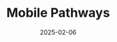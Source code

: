---  
layout: startup_page  
title: "Mobile Pathways"  
id: "pathfinder.mobilepathways.org"  
permalink: "/mobilepathwayspathfinder.mobilepathways.org02062025/"  
website: "http://pathfinder.mobilepathways.org/"  
funding_round: ""  
funding_amount: "$1M"  
investors: "GitLab Foundation, Firedoll Foundation, AlleyCorp, Fast Forward"  
about: "Mobile Pathways is a tech nonprofit developing AI tools for immigration legal cases. Their AI-based technology platform, Pathfinder, automates immigration status alerts, centralizes legal information, and provides data-driven insights to break down barriers for asylum seekers."  
markets: "AI, LegalTech, Non-profit"  
hq: "San Francisco, California, United States"  
founded_year: "2018"  
linkedin: "https://www.linkedin.com/company/mobilepathways"  
twitter: ""  
instagram: ""  
facebook: ""  
crunchbase: ""  
pitchbook: ""  

date_display: "06-Feb-2025"  
date: "2025-02-06"

# SEO Optimization  
meta_title: "Mobile Pathways -  Funding ($1M)"  
meta_description: "Mobile Pathways, Mobile Pathways is a tech nonprofit developing AI tools for immigration legal cases. Their AI-based technology platform, Pathfinder, automates immigra..."  
meta_keywords: "Mobile Pathways, AI, LegalTech, Non-profit,  funding"  
canonical_url: "https://startup.projectstartups.com/mobilepathwayspathfinder.mobilepathways.org02062025/"  
---